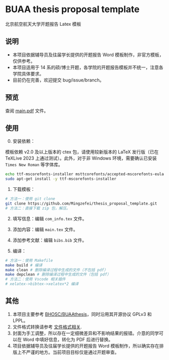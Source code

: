 # BUAA thesis proposal template

北京航空航天大学开题报告 Latex 模板

## 说明

- 本项目依据辅导员及往届学长提供的开题报告 Word 模板制作，非官方模板，仅供参考。
- 本项目适用于 14 系的硕/博士开题，各学院的开题报告模板并不统一，注意各学院具体要求。
- 目前仍在完善，欢迎提交 bug/issue/branch。

## 预览

查阅 [main.pdf](./main.pdf) 文件。

## 使用

0. 安装依赖：

模板依赖 v2.0 及以上版本的 ctex 包，请使用较新版本的 LaTeX 发行版（已在 TeXLive 2023 上通过测试）。此外，对于非 Windows 环境，需要确认已安装 `Times New Roman` 等字体库。

```bash
echo ttf-mscorefonts-installer msttcorefonts/accepted-mscorefonts-eula select true | sudo debconf-set-selections
sudo apt-get install -y ttf-mscorefonts-installer
```

1. 下载模板：

```bash
# 方法一：使用 git clone
git clone https://github.com/Mingzefei/thesis_proposal_template.git
# 方法二：直接下载 zip 包，解压。
```

2. 填写信息：编辑 `com_info.tex` 文件。

3. 添加内容：编辑 `main.tex` 文件。

4. 添加参考文献：编辑 `bibs.bib` 文件。

5. 编译：

```bash
# 方法一：使用 Makefile
make build # 编译
make clean # 删除编译过程中生成的文件（不包括 pdf）
make depclean # 删除编译过程中生成的文件（包括 pdf）
# 方法二：使用 Vscode 相关插件
# xelatex->bibtex->xelatex*2 编译
```

## 其他

1. 本项目主要参考 [BHOSC/BUAAthesis](https://github.com/BHOSC/BUAAthesis)，同时沿用其开源协议 GPLv3 和 LPPL。
2. 文件格式转换请参考 [文件格式相关](https://github.com/BHOSC/BUAAthesis#%E6%96%87%E4%BB%B6%E6%A0%BC%E5%BC%8F%E7%9B%B8%E5%85%B3).
3. 封面为手工调整，所以存在一定细微差异和不影响结果的报错。介意的同学可以在 Word 中填好信息，转化为 PDF 后进行替换。
4. 项目依据辅导员及往届学长提供的开题报告 Word 模板制作，所以确实存在排版上不严谨的地方。当前项目目标仅是通过开题审查。
